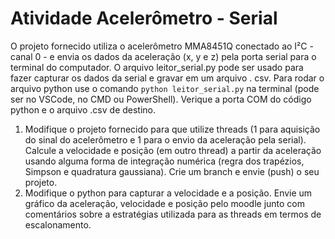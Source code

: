 # Atividade Acelerômetro - Serial

O projeto fornecido utiliza o acelerômetro MMA8451Q conectado ao I²C - canal 0 - e envia os dados da aceleração (x, y e z) pela porta serial para o terminal do computador. O arquivo leitor_serial.py pode ser usado para fazer capturar os dados da serial e gravar em um arquivo . csv. Para rodar o arquivo python use o comando `python leitor_serial.py` na terminal (pode ser no VSCode, no CMD ou PowerShell). Verique a porta COM do código python e o arquivo .csv de destino. 

1. Modifique o projeto fornecido para que utilize threads (1 para aquisição do sinal do acelerômetro e 1 para o envio da aceleração pela serial). Calcule a velocidade e posição (em outro thread) a partir da aceleração usando alguma forma de integração numérica (regra dos trapézios, Simpson e quadratura gaussiana). Crie um branch e envie (push) o seu projeto. 
2. Modifique o python para capturar a velocidade e a posição. Envie um gráfico da aceleração, velocidade e posição pelo moodle junto com comentários sobre a estratégias utilizada para as threads em termos de escalonamento.